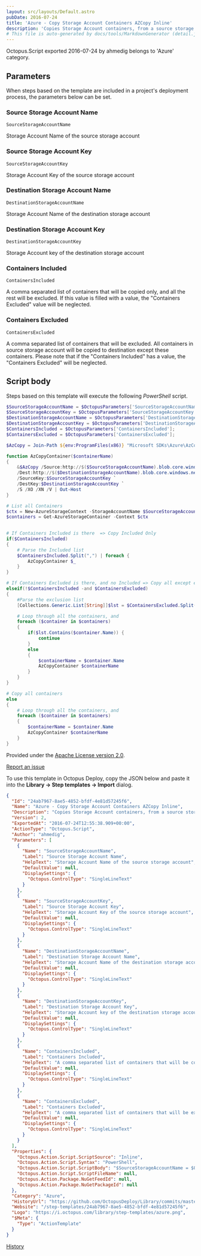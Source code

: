 ```yaml
---
layout: src/layouts/Default.astro
pubDate: 2016-07-24
title: 'Azure - Copy Storage Account Containers AZCopy Inline'
description: 'Copies Storage Account containers, from a source storage account to destination. It copies the containers with the same names.'
# This file is auto-generated by docs/tools/MarkdownGenerator (detail.js)
---
```


Octopus.Script exported 2016-07-24 by ahmedig belongs to 'Azure' category.

## Parameters

When steps based on the template are included in a project's deployment process, the parameters below can be set.


<div class="param">

### Source Storage Account Name

`SourceStorageAccountName`

Storage Account Name of the source storage account

</div>
        
<div class="param">

### Source Storage Account Key

`SourceStorageAccountKey`

Storage Account Key of the source storage account

</div>
        
<div class="param">

### Destination Storage Account Name

`DestinationStorageAccountName`

Storage Account Name of the destination storage account

</div>
        
<div class="param">

### Destination Storage Account Key

`DestinationStorageAccountKey`

Storage Account key of the destination storage account

</div>
        
<div class="param">

### Containers Included

`ContainersIncluded`

A comma separated list of containers that will be copied only, and all the rest will be excluded. If this value is filled with a value, the "Containers Excluded" value will be neglected.

</div>
        
<div class="param">

### Containers Excluded

`ContainersExcluded`

A comma separated list of containers that will be excluded. All containers in source storage account will be copied to destination except these containers. Please note that if the "Containers Included" has a value, the "Containers Excluded" will be neglected.

</div>
        

## Script body

Steps based on this template will execute the following *PowerShell* script.

```PowerShell
$SourceStorageAccountName = $OctopusParameters['SourceStorageAccountName'];
$SourceStorageAccountKey = $OctopusParameters['SourceStorageAccountKey'];
$DestinationStorageAccountName = $OctopusParameters['DestinationStorageAccountName'];
$DestinationStorageAccountKey = $OctopusParameters['DestinationStorageAccountKey'];
$ContainersIncluded = $OctopusParameters['ContainersIncluded'];
$ContainersExcluded = $OctopusParameters['ContainersExcluded'];

$AzCopy = Join-Path ${env:ProgramFiles(x86)} "Microsoft SDKs\Azure\AzCopy\AzCopy.exe"

function AzCopyContainer($containerName)
{
    &$AzCopy /Source:http://$($SourceStorageAccountName).blob.core.windows.net/$containerName `
	/Dest:http://$($DestinationStorageAccountName).blob.core.windows.net/$containerName `
	/SourceKey:$SourceStorageAccountKey `
	/DestKey:$DestinationStorageAccountKey `
	/S /XO /XN /V | Out-Host
}

# List all Containers
$ctx = New-AzureStorageContext -StorageAccountName $SourceStorageAccountName -StorageAccountKey $SourceStorageAccountKey
$containers = Get-AzureStorageContainer -Context $ctx

	
# If Containers Included is there  => Copy Included Only 
if($ContainersIncluded)
{
	# Parse the Included list
	$ContainersIncluded.Split(",") | foreach {
		AzCopyContainer $_
	}
}

# If Containers Excluded is there, and no Included => Copy all except excluded
elseif(!$ContainersIncluded -and $ContainersExcluded)
{
	#Parse the exclusion list
	[Collections.Generic.List[String]]$lst = $ContainersExcluded.Split(",")

	# Loop through all the containers, and
	foreach ($container in $containers) 
	{
		if($lst.Contains($container.Name)) {
			continue
		}
		else 
		{
			$containerName = $container.Name
            AzCopyContainer $containerName
		}
	} 
}

# Copy all containers
else
{
	# Loop through all the containers, and
	foreach ($container in $containers) 
	{
		$containerName = $container.Name
        AzCopyContainer $containerName
	} 
}
```

Provided under the [Apache License version 2.0](https://github.com/OctopusDeploy/Library/blob/master/LICENSE.txt).

[Report an issue](https://github.com/OctopusDeploy/Library/issues/new?assignees=&labels=&projects=&template=bug-report.yml&title=Issue%20with%20Azure%20-%20Copy%20Storage%20Account%20Containers%20AZCopy%20Inline&step-template=Azure%20-%20Copy%20Storage%20Account%20Containers%20AZCopy%20Inline)

<div class="get-json">

To use this template in Octopus Deploy, copy the JSON below and paste it into the **Library → Step templates → Import** dialog.

```json
{
  "Id": "24ab7967-8ae5-4852-bfdf-4e81d57245f6",
  "Name": "Azure - Copy Storage Account Containers AZCopy Inline",
  "Description": "Copies Storage Account containers, from a source storage account to destination. It copies the containers with the same names.",
  "Version": 2,
  "ExportedAt": "2016-07-24T12:55:38.909+00:00",
  "ActionType": "Octopus.Script",
  "Author": "ahmedig",
  "Parameters": [
    {
      "Name": "SourceStorageAccountName",
      "Label": "Source Storage Account Name",
      "HelpText": "Storage Account Name of the source storage account",
      "DefaultValue": null,
      "DisplaySettings": {
        "Octopus.ControlType": "SingleLineText"
      }
    },
    {
      "Name": "SourceStorageAccountKey",
      "Label": "Source Storage Account Key",
      "HelpText": "Storage Account Key of the source storage account",
      "DefaultValue": null,
      "DisplaySettings": {
        "Octopus.ControlType": "SingleLineText"
      }
    },
    {
      "Name": "DestinationStorageAccountName",
      "Label": "Destination Storage Account Name",
      "HelpText": "Storage Account Name of the destination storage account",
      "DefaultValue": null,
      "DisplaySettings": {
        "Octopus.ControlType": "SingleLineText"
      }
    },
    {
      "Name": "DestinationStorageAccountKey",
      "Label": "Destination Storage Account Key",
      "HelpText": "Storage Account key of the destination storage account",
      "DefaultValue": null,
      "DisplaySettings": {
        "Octopus.ControlType": "SingleLineText"
      }
    },
    {
      "Name": "ContainersIncluded",
      "Label": "Containers Included",
      "HelpText": "A comma separated list of containers that will be copied only, and all the rest will be excluded. If this value is filled with a value, the \"Containers Excluded\" value will be neglected.",
      "DefaultValue": null,
      "DisplaySettings": {
        "Octopus.ControlType": "SingleLineText"
      }
    },
    {
      "Name": "ContainersExcluded",
      "Label": "Containers Excluded",
      "HelpText": "A comma separated list of containers that will be excluded. All containers in source storage account will be copied to destination except these containers. Please note that if the \"Containers Included\" has a value, the \"Containers Excluded\" will be neglected.",
      "DefaultValue": null,
      "DisplaySettings": {
        "Octopus.ControlType": "SingleLineText"
      }
    }
  ],
  "Properties": {
    "Octopus.Action.Script.ScriptSource": "Inline",
    "Octopus.Action.Script.Syntax": "PowerShell",
    "Octopus.Action.Script.ScriptBody": "$SourceStorageAccountName = $OctopusParameters['SourceStorageAccountName'];\n$SourceStorageAccountKey = $OctopusParameters['SourceStorageAccountKey'];\n$DestinationStorageAccountName = $OctopusParameters['DestinationStorageAccountName'];\n$DestinationStorageAccountKey = $OctopusParameters['DestinationStorageAccountKey'];\n$ContainersIncluded = $OctopusParameters['ContainersIncluded'];\n$ContainersExcluded = $OctopusParameters['ContainersExcluded'];\n\n$AzCopy = Join-Path ${env:ProgramFiles(x86)} \"Microsoft SDKs\\Azure\\AzCopy\\AzCopy.exe\"\n\nfunction AzCopyContainer($containerName)\n{\n    &$AzCopy /Source:http://$($SourceStorageAccountName).blob.core.windows.net/$containerName `\n\t/Dest:http://$($DestinationStorageAccountName).blob.core.windows.net/$containerName `\n\t/SourceKey:$SourceStorageAccountKey `\n\t/DestKey:$DestinationStorageAccountKey `\n\t/S /XO /XN /V | Out-Host\n}\n\n# List all Containers\n$ctx = New-AzureStorageContext -StorageAccountName $SourceStorageAccountName -StorageAccountKey $SourceStorageAccountKey\n$containers = Get-AzureStorageContainer -Context $ctx\n\n\t\n# If Containers Included is there  => Copy Included Only \nif($ContainersIncluded)\n{\n\t# Parse the Included list\n\t$ContainersIncluded.Split(\",\") | foreach {\n\t\tAzCopyContainer $_\n\t}\n}\n\n# If Containers Excluded is there, and no Included => Copy all except excluded\nelseif(!$ContainersIncluded -and $ContainersExcluded)\n{\n\t#Parse the exclusion list\n\t[Collections.Generic.List[String]]$lst = $ContainersExcluded.Split(\",\")\n\n\t# Loop through all the containers, and\n\tforeach ($container in $containers) \n\t{\n\t\tif($lst.Contains($container.Name)) {\n\t\t\tcontinue\n\t\t}\n\t\telse \n\t\t{\n\t\t\t$containerName = $container.Name\n            AzCopyContainer $containerName\n\t\t}\n\t} \n}\n\n# Copy all containers\nelse\n{\n\t# Loop through all the containers, and\n\tforeach ($container in $containers) \n\t{\n\t\t$containerName = $container.Name\n        AzCopyContainer $containerName\n\t} \n}",
    "Octopus.Action.Script.ScriptFileName": null,
    "Octopus.Action.Package.NuGetFeedId": null,
    "Octopus.Action.Package.NuGetPackageId": null
  },
  "Category": "Azure",
  "HistoryUrl": "https://github.com/OctopusDeploy/Library/commits/master/step-templates//opt/buildagent/work/75443764cd38076d/step-templates/Azure-CopySelectiveStorageAccountContainersUsingAZCopy.json",
  "Website": "/step-templates/24ab7967-8ae5-4852-bfdf-4e81d57245f6",
  "Logo": "https://i.octopus.com/library/step-templates/azure.png",
  "$Meta": {
    "Type": "ActionTemplate"
  }
}
```

[History](https://github.com/OctopusDeploy/Library/commits/master/step-templates/https://github.com/OctopusDeploy/Library/commits/master/step-templates//opt/buildagent/work/75443764cd38076d/step-templates/Azure-CopySelectiveStorageAccountContainersUsingAZCopy.json)

</div>
